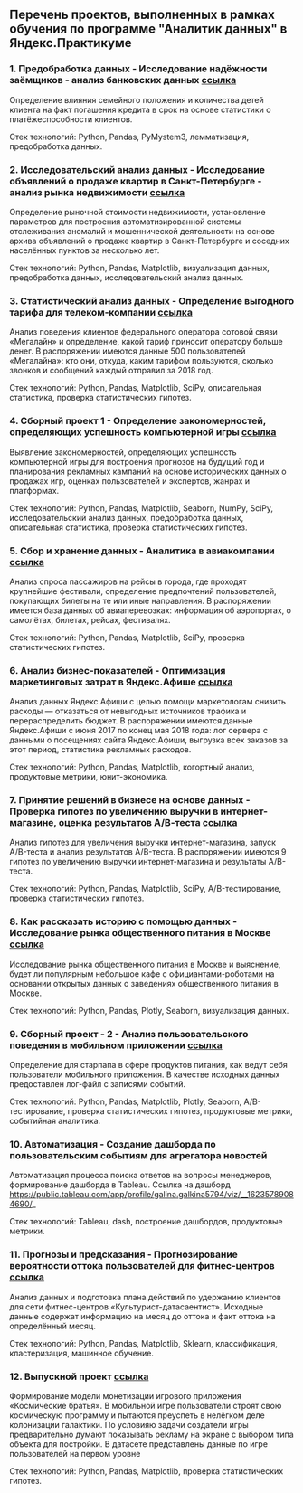 ## Перечень проектов, выполненных в рамках обучения по программе "Аналитик данных" в Яндекс.Практикуме


### 1. Предобработка данных - Исследование надёжности заёмщиков - анализ банковских данных [ссылка](1_credit)
Определение влияния семейного положения и количества детей клиента на факт погашения кредита в срок на основе статистики о платёжеспособности клиентов.

Стек технологий: Python, Pandas, PyMystem3, лемматизация, предобработка данных.

### 2. Исследовательский анализ данных - Исследование объявлений о продаже квартир в Санкт-Петербурге - анализ рынка недвижимости [ссылка](2_apartment)
Определение рыночной стоимости недвижимости, установление параметров для построения автоматизированной системы отслеживания аномалий и мошеннической деятельности на основе архива объявлений о продаже квартир в Санкт-Петербурге и соседних населённых пунктов за несколько лет.

Стек технологий: Python, Pandas, Matplotlib, визуализация данных, предобработка данных, исследовательский анализ данных.

### 3. Статистический анализ данных - Определение выгодного тарифа для телеком-компании [ссылка](3_telecom)
Анализ поведения клиентов федерального оператора сотовой связи «Мегалайн» и определение, какой тариф приносит оператору больше денег. В распоряжении имеются данные 500 пользователей «Мегалайна»: кто они, откуда, каким тарифом пользуются, сколько звонков и сообщений каждый отправил за 2018 год.

Стек технологий: Python, Pandas, Matplotlib, SciPy, описательная статистика, проверка статистических гипотез.

### 4. Сборный проект 1 - Определение закономерностей, определяющих успешность компьютерной игры [ссылка](4_games)
Выявление закономерностей, определяющих успешность компьютерной игры для построения прогнозов на будущий год и планирования рекламных кампаний на основе исторических данных о продажах игр, оценках пользователей и экспертов, жанрах и платформах.

Стек технологий: Python, Pandas, Matplotlib, Seaborn, NumPy, SciPy, исследовательский анализ данных, предобработка данных, описательная статистика, проверка статистических гипотез.

### 5. Сбор и хранение данных - Аналитика в авиакомпании [ссылка](5_avia)

Анализ спроса пассажиров на рейсы в города, где проходят крупнейшие фестивали, определение предпочтений пользователей, покупающих билеты на те или иные направления. В распоряжении имеется база данных об авиаперевозках: информация об аэропортах, о самолётах, билетах, рейсах, фестивалях.

Стек технологий: Python, Pandas, Matplotlib, SciPy, проверка статистических гипотез.

### 6. Анализ бизнес-показателей - Оптимизация маркетинговых затрат в Яндекс.Афише [ссылка](6_business)
Анализ данных Яндекс.Афиши с целью помощи маркетологам снизить расходы — отказаться от невыгодных источников трафика и перераспределить бюджет. В распоряжении имеются данные Яндекс.Афиши с июня 2017 по конец мая 2018 года: лог сервера с данными о посещениях сайта Яндекс.Афиши, выгрузка всех заказов за этот период, статистика рекламных расходов.

Стек технологий: Python, Pandas, Matplotlib, когортный анализ, продуктовые метрики, юнит-экономика.

### 7. Принятие решений в бизнесе на основе данных - Проверка гипотез по увеличению выручки в интернет-магазине, оценка результатов А/В-теста [ссылка](7_abtest)
Анализ гипотез для увеличения выручки интернет-магазина, запуск A/B-теста и анализ результатов А/B-теста. В распоряжении имеются 9 гипотез по увеличению выручки интернет-магазина и результаты А/В-теста.

Стек технологий: Python, Pandas, Matplotlib, SciPy, A/B-тестирование, проверка статистических гипотез.

### 8. Как рассказать историю с помощью данных - Исследование рынка общественного питания в Москве [ссылка](8_restaurants)
Исследование рынка общественного питания в Москве и выяснение, будет ли популярным небольшое кафе с официантами-роботами на основании открытых данных о заведениях общественного питания в Москве.

Стек технологий: Python, Pandas, Plotly, Seaborn, визуализация данных.

### 9. Сборный проект - 2 - Анализ пользовательского поведения в мобильном приложении [ссылка](9_app)

Определение для старпапа в сфере продуктов питания, как ведут себя пользователи мобильного приложения. В качестве исходных данных предоставлен лог-файл с записями событий.

Стек технологий: Python, Pandas, Matplotlib, Plotly, Seaborn, A/B-тестирование, проверка статистических гипотез, продуктовые метрики, событийная аналитика.

### 10. Автоматизация - Создание дашборда по пользовательским событиям для агрегатора новостей
Автоматизация процесса поиска ответов на вопросы менеджеров, формирование дашборда в Tableau.
Ссылка на дашборд https://public.tableau.com/app/profile/galina.galkina5794/viz/__16235789084690/_

Стек технологий: Tableau, dash, построение дашбордов, продуктовые метрики.

### 11. Прогнозы и предсказания - Прогнозирование вероятности оттока пользователей для фитнес-центров [ссылка](11_fitness)
Анализ данных и подготовка плана действий по удержанию клиентов для сети фитнес-центров «Культурист-датасаентист». Исходные данные содержат информацию на месяц до оттока и факт оттока на определённый месяц.

Стек технологий: Python, Pandas, Matplotlib, Sklearn, классификация, кластеризация, машинное обучение.

### 12. Выпускной проект [ссылка](12_game_app)

Формирование модели монетизации игрового приложения «Космические братья». В мобильной игре пользователи строят свою космическую программу и пытаются преуспеть в нелёгком деле колонизации галактики. По условияю задачи создатели игры предварительно думают показывать рекламу на экране с выбором типа объекта для постройки. В датасете представлены данные по игре пользователей на первом уровне

Стек технологий: Python, Pandas, Matplotlib, проверка статистических гипотез.
